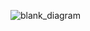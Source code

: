 ![blank_diagram](https://github.com/yabetsg/Enabling-the-Circular-Economy-by-Bringing-AI-to-Resale/assets/112116586/c2966992-b643-46ec-9beb-cee5c9b94c6e)
